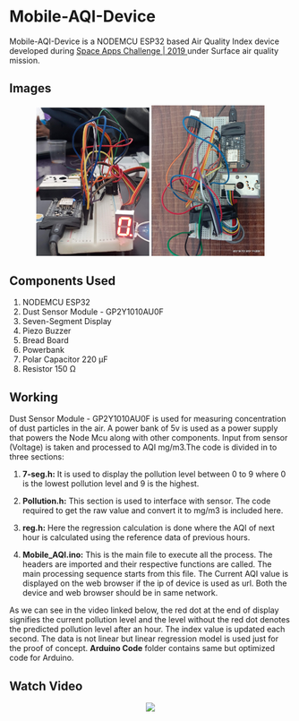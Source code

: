 # Mobile-AQI-Device

Mobile-AQI-Device is a NODEMCU ESP32 based Air Quality Index device developed during <a href="https://2019.spaceappschallenge.org/challenges/living-our-world/surface-air-quality-mission/details"> Space Apps Challenge | 2019 </a> under Surface air quality mission.

## Images

<div align="center">
   <img src="./images/MAQI.jpg" width="40%" height="40%" />

   <img src="./images/MAQI_Top.jpeg" width="40%" height="40%" />
</div>

## Components Used

1. NODEMCU ESP32
1. Dust Sensor Module - GP2Y1010AU0F
1. Seven-Segment Display
1. Piezo Buzzer
1. Bread Board
1. Powerbank
1. Polar Capacitor 220 µF
1. Resistor 150 Ω

## Working

Dust Sensor Module - GP2Y1010AU0F is used for measuring concentration of dust particles in the air. A power bank of 5v is used as a power supply that powers the Node Mcu along with other components. Input from sensor (Voltage) is taken and processed to AQI mg/m3.The code is divided in to three sections:

1.  **7-seg.h:**
    It is used to display the pollution level between 0 to 9 where 0 is the lowest pollution level and 9 is the highest.

1.  **Pollution.h:**
    This section is used to interface with sensor. The code required to get the raw value and convert it to mg/m3 is included here.

1.  **reg.h:**
    Here the regression calculation is done where the AQI of next hour is calculated using the reference data of previous hours.

1.  **Mobile_AQI.ino:**
    This is the main file to execute all the process. The headers are imported and their respective functions are called. The main processing sequence starts from this file. The Current AQI value is displayed on the web browser if the ip of device is used as url. Both the device and web browser should be in same network.

As we can see in the video linked below, the red dot at the end of display signifies the current pollution level and the level without the red dot denotes the predicted pollution level after an hour. The index value is updated each second. The data is not linear but linear regression model is used just for the proof of concept. **Arduino Code** folder contains same but optimized code for Arduino.

## Watch Video

<div align="center">
  <a href="https://youtu.be/RBP5poz4TrI"><img src="https://img.youtube.com/vi/RBP5poz4TrI/0.jpg"></a>
</div>
